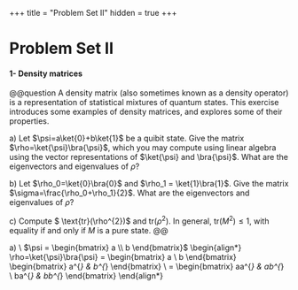 +++
title = "Problem Set II"
hidden = true
+++

# Problem Set II

#### 1- Density matrices
@@question
A density matrix (also sometimes known as a density operator) is a representation of statistical mixtures of quantum states. This exercise introduces some examples of density matrices, and explores some of their properties.

   a) Let $\psi=a\ket{0}+b\ket{1}$ be a quibit state. Give the matrix $\rho=\ket{\psi}\bra{\psi}$, which you may compute using linear algebra using the vector representations of $\ket{\psi} and \bra{\psi}$. What are the eigenvectors and eigenvalues of $\rho$? 

   b) Let $\rho_0=\ket{0}\bra{0}$ and $\rho_1 = \ket{1}\bra{1}$. Give the matrix $\sigma=\frac{\rho_0+\rho_1}{2}$. What are the eigenvectors and eigenvalues of $\rho$?

   c) Compute $ \text{tr}(\rho^{2})$  and $\text{tr}(\rho^{2})$. In general, $\text{tr}(M^{2})\le 1$, with equality if and only if $M$ is a pure state.
@@

a) \\
$\psi = \begin{bmatrix} a \\ b \end{bmatrix}$
\begin{align*}
    \rho=\ket{\psi}\bra{\psi} =
    \begin{bmatrix}
        a \\
        b
    \end{bmatrix}
    \begin{bmatrix}
        a^{*} &
        b^{*}
    \end{bmatrix}
\\
    = \begin{bmatrix}
        aa^{*} & ab^{*} \\
        ba^{*} & bb^{*} 
    \end{bmatrix}
\end{align*}

